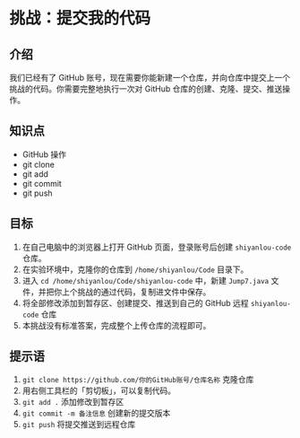# 挑战：提交我的代码

## 介绍

我们已经有了 GitHub 账号，现在需要你能新建一个仓库，并向仓库中提交上一个挑战的代码。你需要完整地执行一次对 GitHub 仓库的创建、克隆、提交、推送操作。

## 知识点

- GitHub 操作
- git clone
- git add
- git commit
- git push

## 目标

1. 在自己电脑中的浏览器上打开 GitHub 页面，登录账号后创建 `shiyanlou-code` 仓库。
2. 在实验环境中，克隆你的仓库到 `/home/shiyanlou/Code` 目录下。
3. 进入 `cd /home/shiyanlou/Code/shiyanlou-code` 中，新建 `Jump7.java` 文件，并把你上个挑战的通过代码，复制进文件中保存。
4. 将全部修改添加到暂存区、创建提交、推送到自己的 GitHub 远程 `shiyanlou-code` 仓库
5. 本挑战没有标准答案，完成整个上传仓库的流程即可。

## 提示语

1. `git clone https://github.com/你的GitHub账号/仓库名称` 克隆仓库
2. 用右侧工具栏的「剪切板」，可以复制代码。
3. `git add .` 添加修改到暂存区
4. `git commit -m 备注信息` 创建新的提交版本
5. `git push` 将提交推送到远程仓库
